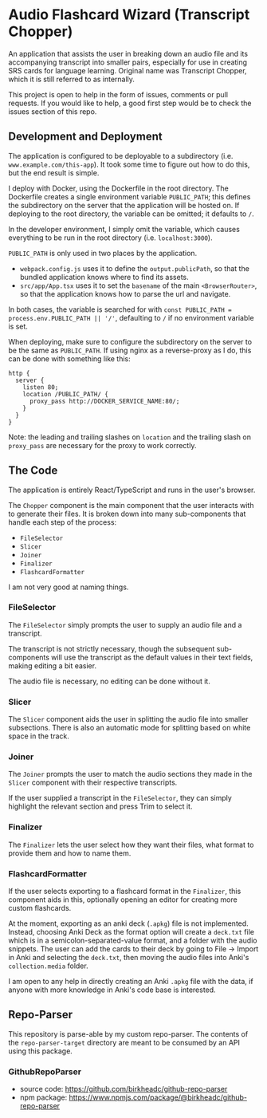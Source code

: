 # Audio Flashcard Wizard (Transcript Chopper)
An application that assists the user in breaking down an audio file and its accompanying transcript into smaller pairs, especially for use in creating SRS cards for language learning. Original name was Transcript Chopper, which it is still referred to as internally.

This project is open to help in the form of issues, comments or pull requests. If you would like to help, a good first step would be to check the issues section of this repo.

## Development and Deployment
The application is configured to be deployable to a subdirectory (i.e. `www.example.com/this-app`). It took some time to figure out how to do this, but the end result is simple.

I deploy with Docker, using the Dockerfile in the root directory. The Dockerfile creates a single environment variable `PUBLIC_PATH`; this defines the subdirectory on the server that the application will be hosted on. If deploying to the root directory, the variable can be omitted; it defaults to `/`.

In the developer environment, I simply omit the variable, which causes everything to be run in the root directory (i.e. `localhost:3000`).

`PUBLIC_PATH` is only used in two places by the application.
  - `webpack.config.js` uses it to define the `output.publicPath`, so that the bundled application knows where to find its assets.
  - `src/app/App.tsx` uses it to set the `basename` of the main `<BrowserRouter>`, so that the application knows how to parse the url and navigate.

In both cases, the variable is searched for with `const PUBLIC_PATH = process.env.PUBLIC_PATH || '/'`, defaulting to `/` if no environment variable is set.

When deploying, make sure to configure the subdirectory on the server to be the same as `PUBLIC_PATH`. If using nginx as a reverse-proxy as I do, this can be done with something like this:

```
http {
  server {
    listen 80;
    location /PUBLIC_PATH/ {
      proxy_pass http://DOCKER_SERVICE_NAME:80/;
    }
  }
}
```

Note: the leading and trailing slashes on `location` and the trailing slash on `proxy_pass` are necessary for the proxy to work correctly.

## The Code
The application is entirely React/TypeScript and runs in the user's browser.

The `Chopper` component is the main component that the user interacts with to generate their files. It is broken down into many sub-components that handle each step of the process:

  - `FileSelector`
  - `Slicer`
  - `Joiner`
  - `Finalizer`
  - `FlashcardFormatter`

I am not very good at naming things.

### FileSelector
The `FileSelector` simply prompts the user to supply an audio file and a transcript.

The transcript is not strictly necessary, though the subsequent sub-components will use the transcript as the default values in their text fields, making editing a bit easier.

The audio file is necessary, no editing can be done without it.

### Slicer
The `Slicer` component aids the user in splitting the audio file into smaller subsections. There is also an automatic mode for splitting based on white space in the track.

### Joiner
The `Joiner` prompts the user to match the audio sections they made in the `Slicer` component with their respective transcripts.

If the user supplied a transcript in the `FileSelector`, they can simply highlight the relevant section and press Trim to select it.

### Finalizer
The `Finalizer` lets the user select how they want their files, what format to provide them and how to name them.

### FlashcardFormatter
If the user selects exporting to a flashcard format in the `Finalizer`, this component aids in this, optionally opening an editor for creating more custom flashcards.

At the moment, exporting as an anki deck (`.apkg`) file is not implemented. Instead, choosing Anki Deck as the format option will create a `deck.txt` file which is in a semicolon-separated-value format, and a folder with the audio snippets. The user can add the cards to their deck by going to File -> Import in Anki and selecting the `deck.txt`, then moving the audio files into Anki's `collection.media` folder.

I am open to any help in directly creating an Anki `.apkg` file with the data, if anyone with more knowledge in Anki's code base is interested.

## Repo-Parser
This repository is parse-able by my custom repo-parser. The contents of the `repo-parser-target` directory are meant to be consumed by an API using this package.
### GithubRepoParser
- source code: https://github.com/birkheadc/github-repo-parser
- npm package: https://www.npmjs.com/package/@birkheadc/github-repo-parser